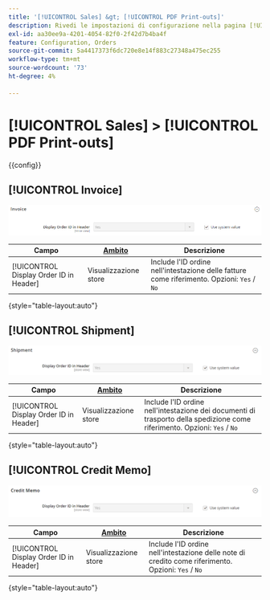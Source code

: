 ```yaml
---
title: '[!UICONTROL Sales] &gt; [!UICONTROL PDF Print-outs]'
description: Rivedi le impostazioni di configurazione nella pagina [!UICONTROL Sales] &gt; [!UICONTROL PDF Print-outs] dell'amministratore di Commerce.
exl-id: aa30ee9a-4201-4054-82f0-2f42d7b4ba4f
feature: Configuration, Orders
source-git-commit: 5a4417373f6dc720e8e14f883c27348a475ec255
workflow-type: tm+mt
source-wordcount: '73'
ht-degree: 4%

---
```


# [!UICONTROL Sales] > [!UICONTROL PDF Print-outs]

{{config}}

<!-- [Invoice](https://experienceleague.adobe.com/it/docs/commerce-admin/stores-sales/site-store/sales-documents) -->

## [!UICONTROL Invoice]

![Fattura](./assets/pdf-print-invoice.png)<!-- zoom -->

| Campo | [Ambito](../../getting-started/websites-stores-views.md#scope-settings) | Descrizione |
|--- |--- |--- |
| [!UICONTROL Display Order ID in Header] | Visualizzazione store | Include l&#39;ID ordine nell&#39;intestazione delle fatture come riferimento. Opzioni: `Yes` / `No` |

{style="table-layout:auto"}

## [!UICONTROL Shipment]

![Spedizione](./assets/pdf-print-shipment.png)<!-- zoom -->

| Campo | [Ambito](../../getting-started/websites-stores-views.md#scope-settings) | Descrizione |
|--- |--- |--- |
| [!UICONTROL Display Order ID in Header] | Visualizzazione store | Include l&#39;ID ordine nell&#39;intestazione dei documenti di trasporto della spedizione come riferimento. Opzioni: `Yes` / `No` |

{style="table-layout:auto"}

## [!UICONTROL Credit Memo]

![Nota di credito](./assets/pdf-print-credit-memo.png)<!-- zoom -->

| Campo | [Ambito](../../getting-started/websites-stores-views.md#scope-settings) | Descrizione |
|--- |--- |--- |
| [!UICONTROL Display Order ID in Header] | Visualizzazione store | Include l&#39;ID ordine nell&#39;intestazione delle note di credito come riferimento. Opzioni: `Yes` / `No` |

{style="table-layout:auto"}
